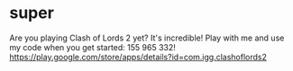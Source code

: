 super
=====

Are you playing Clash of Lords 2 yet? It's incredible! Play with me and use my code when you get started: 155 965 332! https://play.google.com/store/apps/details?id=com.igg.clashoflords2
